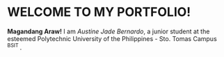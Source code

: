 # WELCOME TO MY PORTFOLIO!

**Magandang Araw!** I am _Austine Jade Bernardo_, a junior student at the esteemed Polytechnic University of the Philippines - Sto. Tomas Campus <sup> BSIT </sup>.

<!--- This is a comment --->

